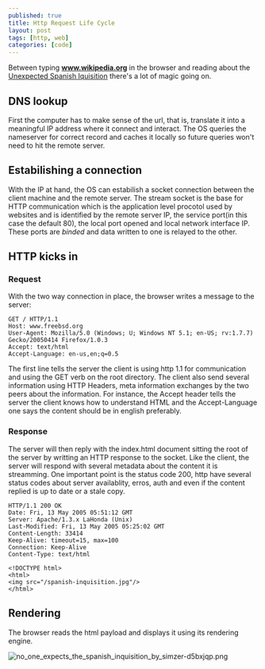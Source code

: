 ```yaml
---
published: true
title: Http Request Life Cycle
layout: post
tags: [http, web]
categories: [code]
---
```

Between typing **www.wikipedia.org** in the browser and reading about the [Unexpected Spanish Iquisition](http://en.wikipedia.org/wiki/The_Spanish_Inquisition_%28Monty_Python%29) there's a lot of magic going on. 

## DNS lookup

 First the computer has to make sense of the url, that is, translate it into a meaningful IP address where it connect and interact.  The OS queries the nameserver for correct record and caches it locally so future queries won't need to hit the remote server. 

## Estabilishing a connection

 With the IP at hand, the OS can estabilish a socket connection between the client machine and the remote server. The stream socket is the base for HTTP communication which is the application level procotol used by websites and is identified by the remote server IP, the service port(in this case the default 80), the local port opened and local network interface IP. These ports are _binded_ and data written to one is relayed to the other. 

## HTTP kicks in

### Request
 With the two way connection in place, the browser writes a message to the server:

	GET / HTTP/1.1
	Host: www.freebsd.org
	User-Agent: Mozilla/5.0 (Windows; U; Windows NT 5.1; en-US; rv:1.7.7) Gecko/20050414 Firefox/1.0.3
	Accept: text/html
	Accept-Language: en-us,en;q=0.5

 The first line tells the server the client is using http 1.1 for communication and using the GET verb on the root directory. The client also send several information using HTTP Headers, meta information exchanges by the two peers about the information. For instance, the Accept header tells the server the client knows how to understand HTML and the Accept-Language one says the content should be in english preferably. 

### Response

 The server will then reply with the index.html document sitting the root of the server by writting an HTTP response to the socket. Like the client, the server will respond with several metadata about the content it is streamming. One important point is the status code 200, http have several status codes about server availablity, erros, auth and even if the content replied is up to date or a stale copy. 

	HTTP/1.1 200 OK
	Date: Fri, 13 May 2005 05:51:12 GMT
	Server: Apache/1.3.x LaHonda (Unix)
	Last-Modified: Fri, 13 May 2005 05:25:02 GMT
	Content-Length: 33414
	Keep-Alive: timeout=15, max=100
	Connection: Keep-Alive
	Content-Type: text/html

	<!DOCTYPE html>
	<html>
	<img src="/spanish-inquisition.jpg"/>
	</html>

## Rendering

 The browser reads the html payload and displays it using its rendering engine. 

![no_one_expects_the_spanish_inquisition_by_simzer-d5bxjqp.png](https://www.filepicker.io/api/file/VwtqxZMYQ9e3s6UV5kPl)